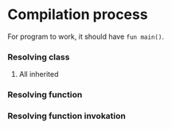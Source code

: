 # Compilation process
For program to work, it should have ```fun main()```.

### Resolving class
1. All inherited
### Resolving function

### Resolving function invokation